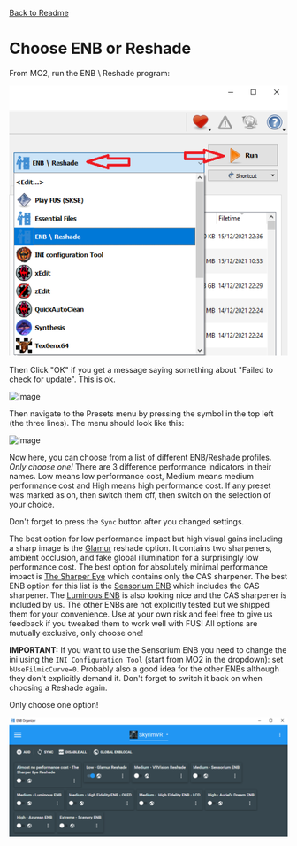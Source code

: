 [Back to Readme](https://github.com/Kvitekvist/FUS/blob/main/README.md)

# Choose ENB or Reshade
From MO2, run the ENB \ Reshade program:

![image](https://github.com/Kvitekvist/FUS/blob/main/images/enb.png?raw=true)

Then Click "OK" if you get a message saying something about "Failed to check for update". This is ok.

![image](https://i.ibb.co/P5mpMfH/enb2.jpg)

Then navigate to the Presets menu by pressing the symbol in the top left (the three lines). The menu should look like this:

![image](https://i.ibb.co/YkFSZJ1/enb3.jpg)

Now here, you can choose from a list of different ENB/Reshade profiles. _Only choose one!_ There are 3 difference performance indicators in their names. Low means low performance cost, Medium means medium performance cost and High means high performance cost. 
If any preset was marked as on, then switch them off, then switch on the selection of your choice. 

Don't forget to press the `Sync` button after you changed settings.

The best option for low performance impact but high visual gains including a sharp image is the [Glamur](https://www.nexusmods.com/skyrimspecialedition/mods/61434) reshade option. It contains two sharpeners, ambient occlusion, and fake global illumination for a surprisingly low performance cost. The best option for absolutely minimal performance impact is [The Sharper Eye](https://www.nexusmods.com/skyrimspecialedition/mods/46999) which contains only the CAS sharpener. The best ENB option for this list is the [Sensorium ENB](https://www.nexusmods.com/skyrimspecialedition/mods/52442) which includes the CAS sharpener. The [Luminous ENB](https://www.nexusmods.com/skyrimspecialedition/mods/197) is also looking nice and the CAS sharpener is included by us. The other ENBs are not explicitly tested but we shipped them for your convenience. Use at your own risk and feel free to give us feedback if you tweaked them to work well with FUS! All options are mutually exclusive, only choose one!

**IMPORTANT:** If you want to use the Sensorium ENB you need to change the ini using the `INI Configuration Tool` (start from MO2 in the dropdown): set `bUseFilmicCurve=0`. Probably also a good idea for the other ENBs although they don't explicitly demand it. Don't forget to switch it back on when choosing a Reshade again.

Only choose one option!

![image](https://github.com/Kvitekvist/FUS/blob/main/images/enb%20selection.png?raw=true)